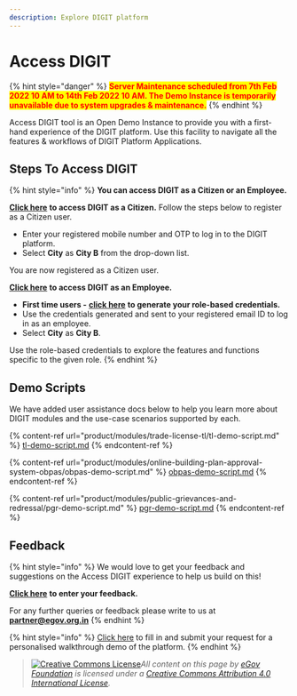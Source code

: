 ```yaml
---
description: Explore DIGIT platform
---
```


# Access DIGIT

{% hint style="danger" %}
<mark style="color:red;">**Server Maintenance scheduled from 7th Feb 2022 10 AM to 14th Feb 2022 10 AM. The Demo Instance is temporarily unavailable due to system upgrades & maintenance.**</mark>
{% endhint %}

Access DIGIT tool is an Open Demo Instance to provide you with a first-hand experience of the DIGIT platform. Use this facility to navigate all the features & workflows of DIGIT Platform Applications.

## Steps To Access DIGIT

{% hint style="info" %}
**You can access DIGIT as a Citizen or an Employee.**

[**Click here**](https://staging.digit.org/citizen/) **to access DIGIT as a Citizen.** Follow the steps below to register as a Citizen user.

* Enter your registered mobile number and OTP to log in to the DIGIT platform.
* Select **City** as **City B** from the drop-down list.

You are now registered as a Citizen user.

[**Click here**](https://staging.digit.org/employee) **to access DIGIT as an Employee.**

* **First time users -** [**click here**](https://www.digit.org/access-digit/) **to generate your role-based credentials.**
* Use the credentials generated and sent to your registered email ID to log in as an employee.
* Select **City** as **City B**.

Use the role-based credentials to explore the features and functions specific to the given role.
{% endhint %}

## Demo Scripts

We have added user assistance docs below to help you learn more about DIGIT modules and the use-case scenarios supported by each.

{% content-ref url="product/modules/trade-license-tl/tl-demo-script.md" %}
[tl-demo-script.md](product/modules/trade-license-tl/tl-demo-script.md)
{% endcontent-ref %}

{% content-ref url="product/modules/online-building-plan-approval-system-obpas/obpas-demo-script.md" %}
[obpas-demo-script.md](product/modules/online-building-plan-approval-system-obpas/obpas-demo-script.md)
{% endcontent-ref %}

{% content-ref url="product/modules/public-grievances-and-redressal/pgr-demo-script.md" %}
[pgr-demo-script.md](product/modules/public-grievances-and-redressal/pgr-demo-script.md)
{% endcontent-ref %}

## Feedback

{% hint style="info" %}
We would love to get your feedback and suggestions on the Access DIGIT experience to help us build on this!

[**Click here**](https://docs.google.com/forms/d/e/1FAIpQLSeNxbjGmCeS6Q-\_2703SV8D4s-1kYyvZrHJMa\_WLpk41KmScg/viewform) **to enter your feedback.**

For any further queries or feedback please write to us at [**partner@egov.org.in**](mailto:partner@egov.org.in)
{% endhint %}

{% hint style="info" %}
[Click here](https://github.com/www.digit.org/request-a-demo/README.md) to fill in and submit your request for a personalised walkthrough demo of the platform.
{% endhint %}

> [![Creative Commons License](https://i.creativecommons.org/l/by/4.0/80x15.png)_​_](http://creativecommons.org/licenses/by/4.0/)_All content on this page by_ [_eGov Foundation_](https://egov.org.in) _is licensed under a_ [_Creative Commons Attribution 4.0 International License_](http://creativecommons.org/licenses/by/4.0/)_._
